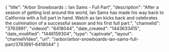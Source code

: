 {
    "title": "Arbor Snowboards :: Ian Sams - Full Part",
    "description": "After a season of getting lost around the world, Ian Sams has made his way back to California with a full part in hand. Watch as Ian kicks back and celebrates the culmination of a successful season and his first full part.",
    "channelid": "3763991",
    "videoid": "6418044",
    "date_created": "1443633415",
    "date_modified": "1446159304",
    "type": "captivate",
    "layout": "channelVideo",
    "url": "\/arbor\/arbor-snowboards-ian-sams-full-part\/3763991-6418044"
}